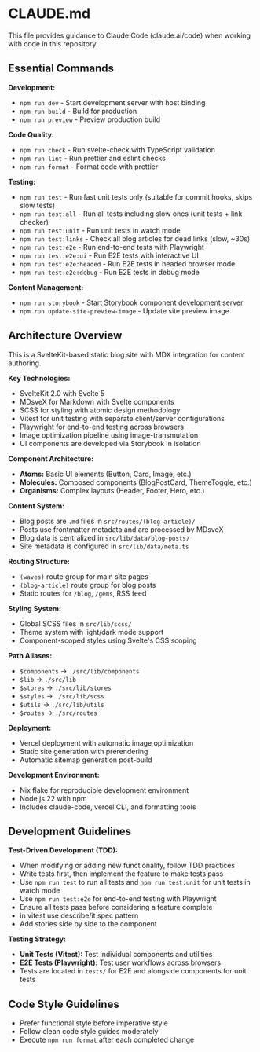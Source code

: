 # CLAUDE.md

This file provides guidance to Claude Code (claude.ai/code) when working with code in this
repository.

## Essential Commands

**Development:**

- `npm run dev` - Start development server with host binding
- `npm run build` - Build for production
- `npm run preview` - Preview production build

**Code Quality:**

- `npm run check` - Run svelte-check with TypeScript validation
- `npm run lint` - Run prettier and eslint checks
- `npm run format` - Format code with prettier

**Testing:**

- `npm run test` - Run fast unit tests only (suitable for commit hooks, skips slow tests)
- `npm run test:all` - Run all tests including slow ones (unit tests + link checker)
- `npm run test:unit` - Run unit tests in watch mode
- `npm run test:links` - Check all blog articles for dead links (slow, ~30s)
- `npm run test:e2e` - Run end-to-end tests with Playwright
- `npm run test:e2e:ui` - Run E2E tests with interactive UI
- `npm run test:e2e:headed` - Run E2E tests in headed browser mode
- `npm run test:e2e:debug` - Run E2E tests in debug mode

**Content Management:**

- `npm run storybook` - Start Storybook component development server
- `npm run update-site-preview-image` - Update site preview image

## Architecture Overview

This is a SvelteKit-based static blog site with MDX integration for content authoring.

**Key Technologies:**

- SvelteKit 2.0 with Svelte 5
- MDsveX for Markdown with Svelte components
- SCSS for styling with atomic design methodology
- Vitest for unit testing with separate client/server configurations
- Playwright for end-to-end testing across browsers
- Image optimization pipeline using image-transmutation
- UI components are developed via Storybook in isolation

**Component Architecture:**

- **Atoms:** Basic UI elements (Button, Card, Image, etc.)
- **Molecules:** Composed components (BlogPostCard, ThemeToggle, etc.)
- **Organisms:** Complex layouts (Header, Footer, Hero, etc.)

**Content System:**

- Blog posts are `.md` files in `src/routes/(blog-article)/`
- Posts use frontmatter metadata and are processed by MDsveX
- Blog data is centralized in `src/lib/data/blog-posts/`
- Site metadata is configured in `src/lib/data/meta.ts`

**Routing Structure:**

- `(waves)` route group for main site pages
- `(blog-article)` route group for blog posts
- Static routes for `/blog`, `/gems`, RSS feed

**Styling System:**

- Global SCSS files in `src/lib/scss/`
- Theme system with light/dark mode support
- Component-scoped styles using Svelte's CSS scoping

**Path Aliases:**

- `$components` → `./src/lib/components`
- `$lib` → `./src/lib`
- `$stores` → `./src/lib/stores`
- `$styles` → `./src/lib/scss`
- `$utils` → `./src/lib/utils`
- `$routes` → `./src/routes`

**Deployment:**

- Vercel deployment with automatic image optimization
- Static site generation with prerendering
- Automatic sitemap generation post-build

**Development Environment:**

- Nix flake for reproducible development environment
- Node.js 22 with npm
- Includes claude-code, vercel CLI, and formatting tools

## Development Guidelines

**Test-Driven Development (TDD):**

- When modifying or adding new functionality, follow TDD practices
- Write tests first, then implement the feature to make tests pass
- Use `npm run test` to run all tests and `npm run test:unit` for unit tests in watch mode
- Use `npm run test:e2e` for end-to-end testing with Playwright
- Ensure all tests pass before considering a feature complete
- in vitest use describe/it spec pattern
- Add stories side by side to the component

**Testing Strategy:**

- **Unit Tests (Vitest):** Test individual components and utilities
- **E2E Tests (Playwright):** Test user workflows across browsers
- Tests are located in `tests/` for E2E and alongside components for unit tests

## Code Style Guidelines

- Prefer functional style before imperative style
- Follow clean code style guides moderately
- Execute `npm run format` after each completed change
